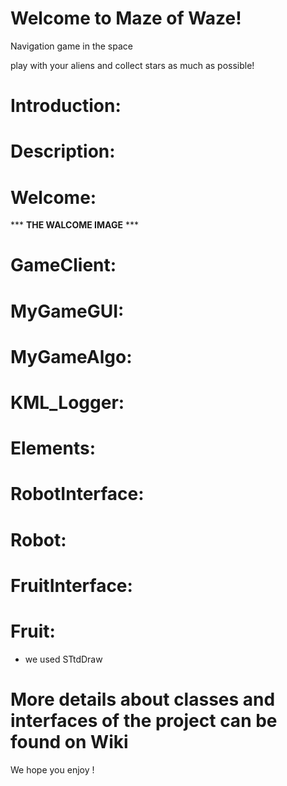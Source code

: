 # Welcome to Maze of Waze!

Navigation game in the space

play with your aliens and collect stars as much as possible!

# Introduction:

# Description:

# Welcome:

*** **THE WALCOME IMAGE** ***


# GameClient:

# MyGameGUI:

# MyGameAlgo:

# KML_Logger:




# Elements:

# RobotInterface:

# Robot:

# FruitInterface:

# Fruit: 


* we used STtdDraw








#  **More details about classes and interfaces of the project can be found on Wiki**

We hope you enjoy !
